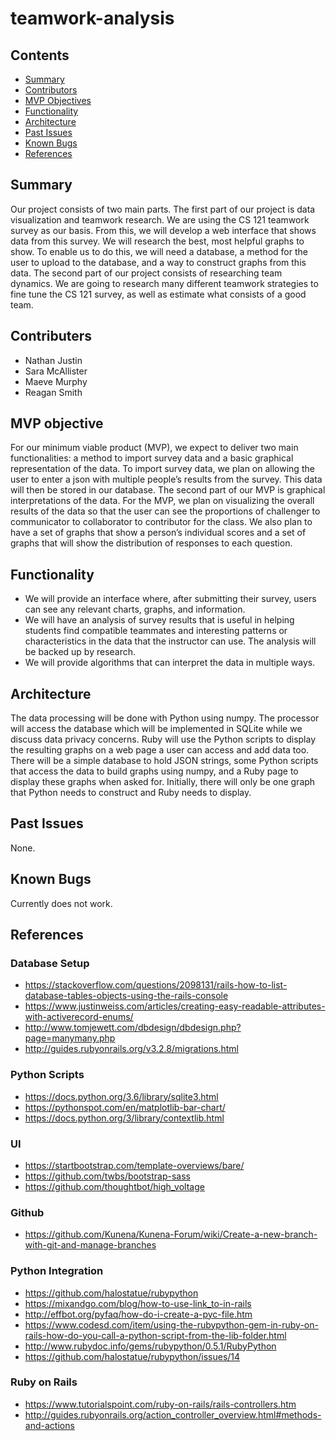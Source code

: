 # teamwork-analysis

## Contents

* [Summary](#summary)
* [Contributors](#contributors)
* [MVP Objectives](#mvp-objectives)
* [Functionality](#functionality)
* [Architecture](#architecture)
* [Past Issues](#past-issues)
* [Known Bugs](#known-bugs)
* [References](#references)

## Summary

Our project consists of two main parts. The first part of our project is data visualization and teamwork research. We are using the CS 121 teamwork survey as our basis. From this, we will develop a web interface that shows data from this survey. We will research the best, most helpful graphs to show. To enable us to do this, we will need a database, a method for the user to upload to the database, and a way to construct graphs from this data. The second part of our project consists of researching team dynamics. We are going to research many different teamwork strategies to fine tune the CS 121 survey, as well as estimate what consists of a good team.

## Contributers

* Nathan Justin 
* Sara McAllister
* Maeve Murphy
* Reagan Smith

## MVP objective

For our minimum viable product (MVP), we expect to deliver two main functionalities: a method to import survey data and a basic graphical representation of the data. To import survey data, we plan on allowing the user to enter a json with multiple people’s results from the survey. This data will then be stored in our database. The second part of our MVP is graphical interpretations of the data. For the MVP, we plan on visualizing the overall results of the data so that the user can see the proportions of challenger to communicator to collaborator to contributor for the class. We also plan to have a set of graphs that show a person’s individual scores and a set of graphs that will show the distribution of responses to each question. 

## Functionality

* We will provide an interface where, after submitting their survey, users can see any relevant charts, graphs, and information.
* We will have an analysis of survey results that is useful in helping students find compatible teammates and interesting patterns or characteristics in the data that the instructor can use. The analysis will be backed up by research.
* We will provide algorithms that can interpret the data in multiple ways.

## Architecture

The data processing will be done with Python using numpy. The processor will access the database which will be implemented in SQLite while we discuss data privacy concerns. Ruby will use the Python scripts to display the resulting graphs on a web page a user can access and add data too.
There will be a simple database to hold JSON strings, some Python scripts that access the data to build graphs using numpy, and a Ruby page to display these graphs when asked for. Initially, there will only be one graph that Python needs to construct and Ruby needs to display.

## Past Issues

None.

## Known Bugs

Currently does not work.

## References

### Database Setup

* https://stackoverflow.com/questions/2098131/rails-how-to-list-database-tables-objects-using-the-rails-console
* https://www.justinweiss.com/articles/creating-easy-readable-attributes-with-activerecord-enums/
* http://www.tomjewett.com/dbdesign/dbdesign.php?page=manymany.php
* http://guides.rubyonrails.org/v3.2.8/migrations.html


### Python Scripts

* https://docs.python.org/3.6/library/sqlite3.html
* https://pythonspot.com/en/matplotlib-bar-chart/
* https://docs.python.org/3/library/contextlib.html

### UI

* https://startbootstrap.com/template-overviews/bare/
* https://github.com/twbs/bootstrap-sass
* https://github.com/thoughtbot/high_voltage

### Github

* https://github.com/Kunena/Kunena-Forum/wiki/Create-a-new-branch-with-git-and-manage-branches

### Python Integration

* https://github.com/halostatue/rubypython
* https://mixandgo.com/blog/how-to-use-link_to-in-rails
* http://effbot.org/pyfaq/how-do-i-create-a-pyc-file.htm
* https://www.codesd.com/item/using-the-rubypython-gem-in-ruby-on-rails-how-do-you-call-a-python-script-from-the-lib-folder.html
* http://www.rubydoc.info/gems/rubypython/0.5.1/RubyPython
* https://github.com/halostatue/rubypython/issues/14

### Ruby on Rails

* https://www.tutorialspoint.com/ruby-on-rails/rails-controllers.htm
* http://guides.rubyonrails.org/action_controller_overview.html#methods-and-actions